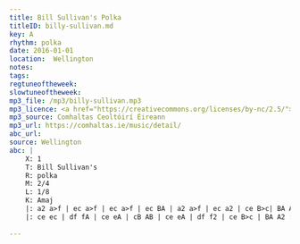 ```yaml
---
title: Bill Sullivan's Polka
titleID: billy-sullivan.md
key: A
rhythm: polka
date: 2016-01-01
location:  Wellington
notes:
tags: 
regtuneoftheweek:
slowtuneoftheweek:
mp3_file: /mp3/billy-sullivan.mp3
mp3_licence: <a href="https://creativecommons.org/licenses/by-nc/2.5/">CC-BY-NC-2.5</a>
mp3_source: Comhaltas Ceoltóirí Éireann
mp3_url: https://comhaltas.ie/music/detail/
abc_url: 
source: Wellington
abc: |
    X: 1
    T: Bill Sullivan's
    R: polka
    M: 2/4
    L: 1/8
    K: Amaj
    |: a2 a>f | ec a>f | ec a>f | ec BA | a2 a>f | ec a2 | ce B>c| BA A2 :|
    |: ce ec | df fA | ce eA | cB AB | ce eA | df f2 | ce B>c | BA A2 :|
    
---
```

